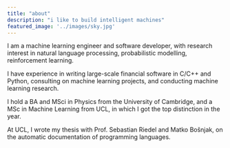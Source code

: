 ```yaml
---
title: "about"
description: "i like to build intelligent machines"
featured_image: '../images/sky.jpg'
---
```


I am a machine learning engineer and software developer, with research interest in natural language processing, probabilistic modelling, reinforcement learning.

I have experience in writing large-scale financial software in C/C++ and Python, consulting on  machine learning projects, and conducting machine learning research. 

I hold a BA and MSci in Physics from the University of Cambridge, and a MSc in Machine Learning from UCL, in which I got the top distinction in the year. 

At UCL, I wrote my thesis with Prof. Sebastian Riedel and Matko Bošnjak, on the automatic documentation of programming languages.


<!-- 
**work** 

* machine learning engineer @ Prowler.io
* senior consultant @ Recognitive.ai
* freelance consultant @ IDEO
* financial software developer @ Bloomberg LP

**education**

* machine learning msc @ University College London
* rc alum @ The Recurse Centre
* physics msci & ba @ Cambridge University


**projects**

most of my paid work is not open source. however there are a number of projects i am particularly proud of. you can see them here. if you're interested in a project or working with me, drop me an email. -->